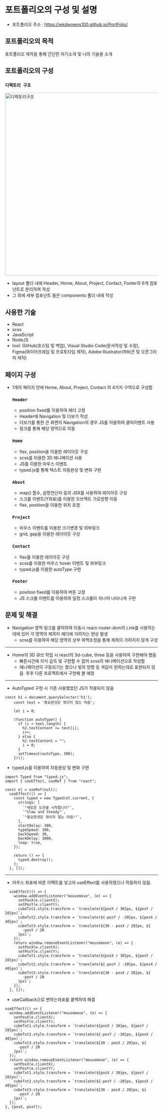 # 포트폴리오의 구성 및 설명

- 포트폴리오 주소 : <https://wkdwowns100.github.io/PortFolio/>

## 포트폴리오의 목적

포트폴리오 제작을 통해 간단한 자기소개 및 나의 기술을 소개

## 포트폴리오의 구성

### `디렉토리 구조`

<img src="./structure.png" width="600px" alt="디렉토리구조"></img>

- layout 폴더 내에 Header, Home, About, Project, Contact, Footer의
  6개 컴포넌트로 분리하여 작성
- 그 외에 세부 컴포넌트 들은 components 폴더 내에 작성

## 사용한 기술

- React
- scss
- JavaScript
- NodeJS
- tool: GitHub(호스팅 및 백업), Visual Studio Code(문서작성 및 수정), Figma(와이어프레임 및 프로토타입 제작), Adobe Illustrator(파비콘 및 오픈그라피 제작)

## 페이지 구성

- 1개의 페이지 안에 Home, About, Project, Contact 의 4가지 구역으로 구성함

  ### `Header`

  - position fixed를 이용하여 헤더 고정
  - Header에 Navigation 및 더보기 작성
  - 더보기를 통한 큰 화면의 Navigation의 경우 JS를 이용하여 클릭이벤트 사용
  - 링크를 통해 해당 영역으로 이동

  ### `Home`

  - flex, position을 이용한 레이아웃 구성
  - scss를 이용한 3D 애니메이션 사용
  - JS를 이용한 마우스 이벤트
  - typed.js를 통해 텍스트 자동완성 및 변화 구현

  ### `About`

  - map() 함수, 삼항연산자 등의 JSX를 사용하여 레이아웃 구성
  - 스크롤 이벤트(Y좌표)를 이용한 오브젝트 가로방향 이동
  - flex, position을 이용한 위치 조정

  ### `Project`

  - 마우스 이벤트를 이용한 크기변경 및 외부링크
  - grid, gap을 이용한 레이아웃 구성

  ### `Contact`

  - flex를 이용한 레이아웃 구성
  - scss를 이용한 마우스 hover 이벤트 및 외부링크
  - typed.js를 이용한 autoType 구현

  ### `Footer`

  - position fixed를 이용하여 버튼 고정
  - JS 스크롤 이벤트를 이용하여 일정 스크롤이 지나야 나타나게 구현

## 문제 및 해결

- Navigation 영역 링크를 클릭하여 이동시 react-router-dom의 Link를 사용하는데에 있어 각 영역의 제목이 헤더에 가려지는 현상 발생
  - scss를 이용하여 해당 영역의 상부 여백조정을 통해 제목이 가려지지 않게 구성

---

- Home의 3D 큐브 작업 시 react의 3d-cube, three 등을 사용하여 구현해야 했음
  - 빠른시간에 지식 습득 및 구현할 수 없어 scss의 애니메이션으로 작성함
  - 애니메이션이 구동되기는 했으나 빛의 방향 등 색감이 원하는데로 표현되지 않음. 추후 다른 프로젝트에서 구현해 볼 예정

---

- AutoTyped 구현 시 기존 사용했었던 JS가 적용되지 않음

```
const h1 = document.querySelector('h1');
    const text = '중요한것은 꺾이지 않는 마음';

    let i = 0;

    (function autoType() {
      if (i < text.length) {
        h2.textContent += text[i];
        i++;
      } else {
        h2.textContent = "";
        i = 0;
      }
      setTimeout(autoType, 300);
    })();
```

- typed.js를 이용하여 자동완성 및 변화 구현

```
import Typed from "typed.js";
import { useEffect, useRef } from "react";

const el = useRef(null);
  useEffect(() => {
    const typed = new Typed(el.current, {
      strings: [
        `"새로운 도전을 시작합니다"`,
        `"Slow and Steady"`,
        `"중요한것은 꺾이지 않는 마음!"`,
      ],
      startDelay: 300,
      typeSpeed: 100,
      backSpeed: 30,
      backDelay: 1000,
      loop: true,
    });

    return () => {
      typed.destroy();
    };
  }, []);
```

---

- 마우스 좌표에 따른 이펙트를 넣고자 useEffect를 사용하였으나 작동하지 않음.

```
  useEffect(() => {
    window.addEventListener("mousemove", (e) => {
      setPosX(e.clientX);
      setPosY(e.clientY);
      cubeTxt1.style.transform = `translate(${posX / 30}px, ${posY / 20}px)`;
      cubeTxt2.style.transform = `translate(${-posY / -20}px, ${posX / 40}px)`;
      cubeTxt3.style.transform = `translate(${30 - posX / 20}px, ${
        -posY / 20
      }px)`;
    });
    return window.removeEventListener("mousemove", (e) => {
      setPosX(e.clientX);
      setPosY(e.clientY);
      cubeTxt1.style.transform = `translate(${posX / 30}px, ${posY / 20}px)`;
      cubeTxt2.style.transform = `translate(${-posY / -20}px, ${posX / 40}px)`;
      cubeTxt3.style.transform = `translate(${30 - posX / 20}px, ${
        -posY / 20
      }px)`;
    });
  }, []);
```

- useCallback으로 변하는좌표를 콜백하여 해결

```
useEffect(() => {
  window.addEventListener("mousemove", (e) => {
    setPosX(e.clientX);
    setPosY(e.clientY);
    cubeTxt1.style.transform = `translate(${posX / 30}px, ${posY / 20}px)`;
    cubeTxt2.style.transform = `translate(${-posY / -20}px, ${posX / 40}px)`;
    cubeTxt3.style.transform = `translate(${30 - posX / 20}px, ${
      -posY / 20
    }px)`;
  });
  return window.removeEventListener("mousemove", (e) => {
    setPosX(e.clientX);
    setPosY(e.clientY);
    cubeTxt1.style.transform = `translate(${posX / 30}px, ${posY / 20}px)`;
    cubeTxt2.style.transform = `translate(${-posY / -20}px, ${posX / 40}px)`;
    cubeTxt3.style.transform = `translate(${30 - posX / 20}px, ${
      -posY / 20
    }px)`;
  });
}, [posX, posY]);
```
